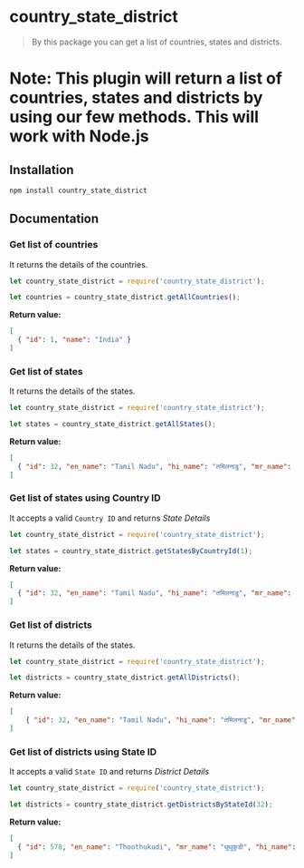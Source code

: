 # country_state_district

> By this package you can get a list of countries, states and districts.



**Note:** This plugin will return a list of countries, states and districts by using our few methods. This will work with Node.js
=======

## Installation

```sh
npm install country_state_district
```

## Documentation

### Get list of countries

It returns the details of the countries.

```js
let country_state_district = require('country_state_district');

let countries = country_state_district.getAllCountries();
```

**Return value:**
```json
[
  { "id": 1, "name": "India" }
]
```

### Get list of states

It returns the details of the states.

```js
let country_state_district = require('country_state_district');

let states = country_state_district.getAllStates();
```

**Return value:**
```json
[
  { "id": 32, "en_name": "Tamil Nadu", "hi_name": "तमिलनाडु", "mr_name": "तामिळनाडू", "country_id": 1 }
]
```

### Get list of states using Country ID

It accepts a valid `Country ID` and returns _State Details_

```js
let country_state_district = require('country_state_district');

let states = country_state_district.getStatesByCountryId(1);
```

**Return value:**
```json
[
  { "id": 32, "en_name": "Tamil Nadu", "hi_name": "तमिलनाडु", "mr_name": "तामिळनाडू", "country_id": 1 }
]
```

### Get list of districts

It returns the details of the states.

```js
let country_state_district = require('country_state_district');

let districts = country_state_district.getAllDistricts();
```

**Return value:**
```json
[
    { "id": 32, "en_name": "Tamil Nadu", "hi_name": "तमिलनाडु", "mr_name": "तामिळनाडू", "country_id": 1 }
]
```

### Get list of districts using State ID

It accepts a valid `State ID` and returns _District Details_

```js
let country_state_district = require('country_state_district');

let districts = country_state_district.getDistrictsByStateId(32);
```

**Return value:**
```json
[
  { "id": 578, "en_name": "Thoothukudi", "mr_name": "थुथुकुडी", "hi_name": "थुथुकुडी", "state_id": 32 }
]
```
